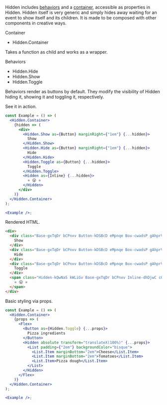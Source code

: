 <!-- Description -->

Hidden includes [behaviors](#behaviors) and a [container](#containers), accessible as properties in Hidden.
Hidden itself is very generic and simply hides away waiting for an event to show itself and its children.
It is made to be composed with other components in creative ways.

Container

* Hidden.Container

Takes a function as child and works as a wrapper.

Behaviors

* Hidden.Hide
* Hidden.Show
* Hidden.Toggle

Behaviors render as buttons by default.
They modify the visibility of Hidden hiding it, showing it and toggling it, respectively.

See it in action.

<!-- Minimal JSX to showcase component -->

```jsx
const Example = () => (
  <Hidden.Container>
    {hidden => (
      <div>
        <Hidden.Show as={Button} marginRight={"1em"} {...hidden}>
          Show
        </Hidden.Show>
        <Hidden.Hide as={Button} marginRight={"1em"} {...hidden}>
          Hide
        </Hidden.Hide>
        <Hidden.Toggle as={Button} {...hidden}>
          Toggle
        </Hidden.Toggle>
        <Hidden as={Inline} {...hidden}>
          ⭐️ 😮️️️ ️️⭐️️
        </Hidden>
      </div>
    )}
  </Hidden.Container>
);

<Example />;
```

Rendered HTML.

```html
<div>
  <div class="Base-gxTqDr bCPnxv Button-kDSBcD eMpnqe Box-cwadsP gAhprV" style="margin-right: 1em;" role="button" tabindex="0">
    Show
  </div>
  <div class="Base-gxTqDr bCPnxv Button-kDSBcD eMpnqe Box-cwadsP gAhprV" style="margin-right: 1em;" role="button" tabindex="0">
    Hide
  </div>
  <div class="Base-gxTqDr bCPnxv Button-kDSBcD eMpnqe Box-cwadsP gAhprV" role="button" tabindex="0">
    Toggle
  </div>
  <span class="Hidden-kQwNaS kWLiGv Base-gxTqDr bCPnxv Inline-dhDjwC cQwXYv" aria-hidden="true" hidden="">
    ⭐️ 😮️️️ ️️⭐️️
  </span>
</div>
```

<!-- Cool styling example -->
Basic styling via props.

```jsx
const Example = () => (
  <Hidden.Container>
    {props => (
      <Flex>
        <Button as={Hidden.Toggle} {...props}>
          Pizza ingredients
        </Button>
        <Hidden absolute transform="translateX(100%)" {...props}>
          <List padding={"2em"} backgroundColor="bisque">
            <List.Item marginBottom="2em">Cheese</List.Item>
            <List.Item marginBottom="2em">Tomatoes</List.Item>
            <List.Item>Pizza dough</List.Item>
          </List>
        </Hidden>
      </Flex>
    )}
  </Hidden.Container>
);

<Example />;
```
